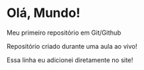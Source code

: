 # Olá, Mundo!
 Meu primeiro repositório em Git/Github

Repositório criado durante uma aula ao vivo!

Essa linha eu adicionei diretamente no site!